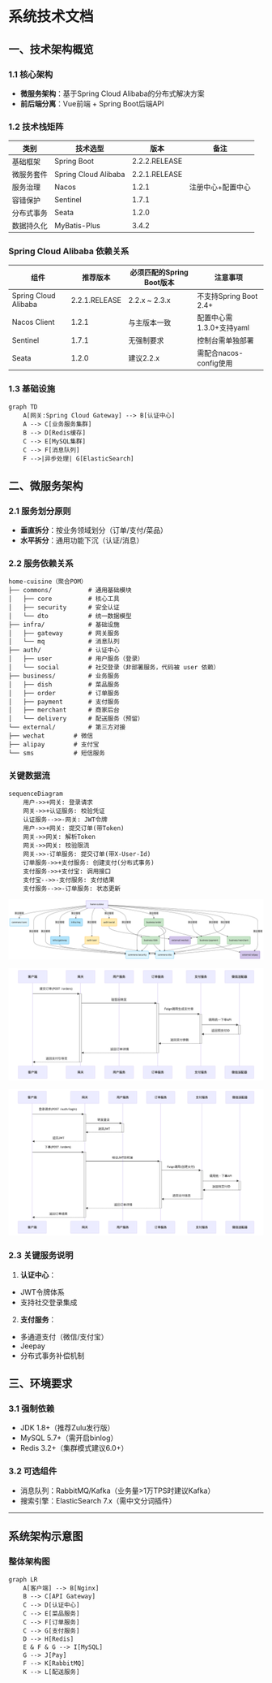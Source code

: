 # 系统技术文档

## 一、技术架构概览
### 1.1 核心架构
- **微服务架构**：基于Spring Cloud Alibaba的分布式解决方案
- **前后端分离**：Vue前端 + Spring Boot后端API

### 1.2 技术栈矩阵
| 类别               | 技术选型                      | 版本                  | 备注                     |
|--------------------|-----------------------------|-----------------------|--------------------------|
| 基础框架           | Spring Boot                 | 2.2.2.RELEASE        |                          |
| 微服务套件         | Spring Cloud Alibaba        | 2.2.1.RELEASE        |                          |
| 服务治理           | Nacos                       | 1.2.1                | 注册中心+配置中心         |
| 容错保护           | Sentinel                    | 1.7.1                |                          |
| 分布式事务         | Seata                       | 1.2.0                |                          |
| 数据持久化         | MyBatis-Plus               | 3.4.2                |                          |

### Spring Cloud Alibaba 依赖关系
| 组件                  | 推荐版本           | 必须匹配的Spring Boot版本 | 注意事项                     |
|-----------------------|-------------------|--------------------------|----------------------------|
| Spring Cloud Alibaba  | 2.2.1.RELEASE    | 2.2.x ~ 2.3.x           | 不支持Spring Boot 2.4+      |
| Nacos Client          | 1.2.1            | 与主版本一致             | 配置中心需1.3.0+支持yaml    |
| Sentinel             | 1.7.1            | 无强制要求               | 控制台需单独部署            |
| Seata                | 1.2.0            | 建议2.2.x               | 需配合nacos-config使用      |

### 1.3 基础设施
```mermaid
graph TD
    A[网关:Spring Cloud Gateway] --> B[认证中心]
    A --> C[业务服务集群]
    B --> D[Redis缓存]
    C --> E[MySQL集群]
    C --> F[消息队列]
    F -->|异步处理| G[ElasticSearch]
```

## 二、微服务架构
### 2.1 服务划分原则
- **垂直拆分**：按业务领域划分（订单/支付/菜品）
- **水平拆分**：通用功能下沉（认证/消息）

### 2.2 服务依赖关系
```markdown
home-cuisine（聚合POM）
├── commons/          # 通用基础模块
│   ├── core          # 核心工具
│   ├── security      # 安全认证
│   └── dto           # 统一数据模型
├── infra/            # 基础设施
│   ├── gateway       # 网关服务
│   └── mq            # 消息队列
├── auth/             # 认证中心
│   ├── user          # 用户服务（登录）
│   └── social        # 社交登录（非部署服务，代码被 user 依赖）
├── business/         # 业务服务
│   ├── dish          # 菜品服务
│   ├── order         # 订单服务
│   ├── payment       # 支付服务
│   ├── merchant      # 商家后台
│   └── delivery      # 配送服务（预留）
└── external/         # 第三方对接
├── wechat        # 微信
├── alipay        # 支付宝
└── sms           # 短信服务

```
### 关键数据流
```mermaid
sequenceDiagram
    用户->>+网关: 登录请求
    网关->>+认证服务: 校验凭证
    认证服务-->>-网关: JWT令牌
    用户->>+网关: 提交订单(带Token)
    网关->>网关: 解析Token
    网关->>网关: 校验限流
    网关->>-订单服务: 提交订单(带X-User-Id)
    订单服务->>+支付服务: 创建支付(分布式事务)
    支付服务->>+支付宝: 调用接口
    支付宝-->>-支付服务: 支付结果
    支付服务-->>-订单服务: 状态更新
```
![img.png](./.readme/模块依赖图.png)

![img.png](./.readme/下单流程图.png)

![img.png](./.readme/支付流程图.png)


### 2.3 关键服务说明
1. **认证中心**：
 - JWT令牌体系
 - 支持社交登录集成

2. **支付服务**：
 - 多通道支付（微信/支付宝）
 - Jeepay
 - 分布式事务补偿机制

## 三、环境要求
### 3.1 强制依赖
- JDK 1.8+（推荐Zulu发行版）
- MySQL 5.7+（需开启binlog）
- Redis 3.2+（集群模式建议6.0+）

### 3.2 可选组件
- 消息队列：RabbitMQ/Kafka（业务量>1万TPS时建议Kafka）
- 搜索引擎：ElasticSearch 7.x（需中文分词插件）


---

## 系统架构示意图
### 整体架构图
```mermaid
graph LR
    A[客户端] --> B[Nginx]
    B --> C[API Gateway]
    C --> D[认证中心]
    C --> E[菜品服务]
    C --> F[订单服务]
    C --> G[支付服务]
    D --> H[Redis]
    E & F & G --> I[MySQL]
    G --> J[Pay]
    F --> K[RabbitMQ]
    K --> L[配送服务]
```


